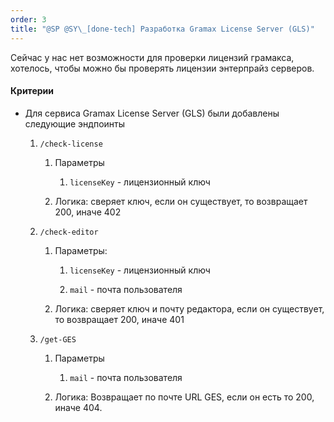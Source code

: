 ```yaml
---
order: 3
title: "@SP @SY\_[done-tech] Разработка Gramax License Server (GLS)"
---
```


Сейчас у нас нет возможности для проверки лицензий грамакса, хотелось, чтобы можно бы проверять лицензии энтерпрайз серверов.

#### Критерии

-  Для сервиса Gramax License Server (GLS) были добавлены следующие эндпоинты

   1. `/check-license`

      1. Параметры

         1. `licenseKey` - лицензионный ключ

      2. Логика: сверяет ключ, если он существует, то возвращает 200, иначе 402

   2. `/check-editor`

      1. Параметры:

         1. `licenseKey` - лицензионный ключ

         2. `mail` - почта пользователя

      2. Логика: сверяет ключ и почту редактора, если он существует, то возвращает 200, иначе 401

   3. `/get-GES`

      1. Параметры

         1. `mail` - почта пользователя

      2. Логика: Возвращает по почте URL GES, если он есть то 200, иначе 404.